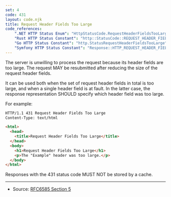 ```yaml
---
set: 4
code: 431
layout: code.njk
title: Request Header Fields Too Large
code_references:
    ".NET HTTP Status Enum": "HttpStatusCode.RequestHeaderFieldsTooLarge"
    "Rust HTTP Status Constant": "http::StatusCode::REQUEST_HEADER_FIELDS_TOO_LARGE"
    "Go HTTP Status Constant": "http.StatusRequestHeaderFieldsTooLarge"
    "Symfony HTTP Status Constant": "Response::HTTP_REQUEST_HEADER_FIELDS_TOO_LARGE"
---
```


The server is unwilling to process the request because its header fields are too large. The request MAY be resubmitted after reducing the size of the request header fields.

It can be used both when the set of request header fields in total is too large, and when a single header field is at fault.  In the latter case, the response representation SHOULD specify which header field was too large.

For example:

```html
HTTP/1.1 431 Request Header Fields Too Large
Content-Type: text/html

<html>
  <head>
    <title>Request Header Fields Too Large</title>
  </head>
  <body>
    <h1>Request Header Fields Too Large</h1>
    <p>The "Example" header was too large.</p>
  </body>
</html>
```

Responses with the 431 status code MUST NOT be stored by a cache.

---

* Source: [RFC6585 Section 5][1]

[1]: <https://tools.ietf.org/html/rfc6585#section-5>
